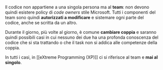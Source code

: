 Il codice non appartiene a una singola persona ma al **team**: non devono quindi esistere policy di _code owners_ stile Microsoft. Tutti i componenti del team sono quindi **autorizzati a modificare** e sistemare ogni parte del codice, anche se scritta da un altro.

Durante il giorno, più volte al giorno, è comune **cambiare coppia** e saranno quindi possibili casi in cui nessuno dei due ha una profonda conoscenza del codice che si sta trattando o che il task non si addica alle competenze della coppia.

In tutti i casi, in [[eXtreme Programming (XP)]] ci si riferisce al team e **mai al singolo**.